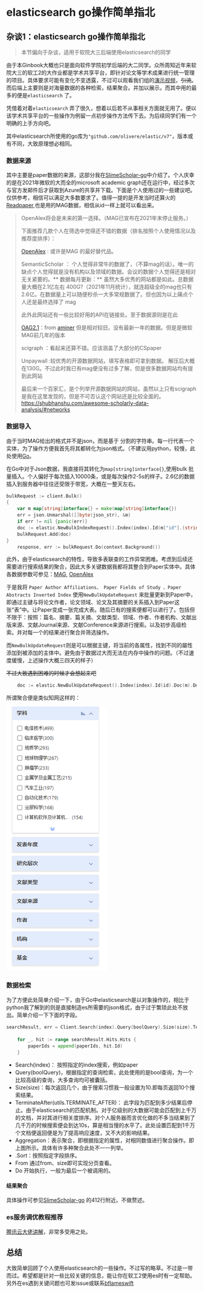 # elasticsearch go操作简单指北

## 杂谈1：elasticsearch go操作简单指北

> 本节偏向于杂谈，适用于软院大三后端使用elasticsearch的同学

由于本Ginbook大概也只是面向软件学院初学后端的大二同学。众所周知近年来软院大三的软工2的大作业都是学术共享平台，即针对论文等学术成果进行统一管理的项目。具体要求可能有变化不变透露，不过可以观看我们组的[演示视频](https://www.bilibili.com/video/BV1SF411B7fG)，~~引流~~。而后端上主要则是对海量数据的各种检索，结果聚合。并加以展示。而其中用的最多的便是`elasticsearch` 了。

凭借着对着`elasticsearch` 弄了很久，想着以后若不从事相关方面就无用了。便以该学术共享平台的一些操作为例留一点初步操作方法传下去。为后续同学们有一个明确的上手方向吧。

其中elasticsearch所使用的go库为`"github.com/olivere/elastic/v7"`，版本或有不同，大致原理想必相同。

### 数据来源

其中主要是paper数据的来源，这部分我在[SlimeScholar-go](https://github.com/BFlameSwift/SlimeScholar-Go#%E8%87%B4%E8%B0%A2)中介绍了。个人庆幸的是在2021年微软的大而全的microsoft academic graph还在运行中，经过多次与官方发邮件后才获取到Azure的共享并下载。下面是个人使用过的一些建议吧。仅供参考，相信可以满足大多数要求了。值得一提的是开发当时还算火的[Readpaper](https://readpaper.com),也是用的MAG数据，相信从id一样上就可以看出来。

> OpenAlex将会是未来的第一选择。（MAG已宣布在2021年末停止服务。）
>
> 下面推荐几款个人在筛选中觉得还不错的数据（排名按照个人使用情况以及推荐度排序）：
>
> [OpenAlex](http://openalex.org) : 或许是MAG 的最好替代品。
>
> SemanticScholar ： 个人觉得非常牛的数据了，（不算mag的话）。唯一的缺点个人觉得就是没有机构以及领域的数据。会议的数据个人觉得还是相对无关紧要的。\*\* 数据每月更新：\*\* 虽然大多优秀的网站都是如此。总数据量大概在2.1亿左右 400G?（2021年11月统计），就连超级全的mag也只有2.6亿。在数据量上可以随便秒杀一大多常规数据了。但也因为以上痛点个人还是最终选择了 mag
>
> 此外此网站还有一些比较好用的API在链接处。至于数据源则是在此
>
> [OAG2.1](https://www.aminer.cn/open-academic-graph)：from [aminer](https://www.aminer.cn/data/?nav=openData#Academic-Social-Network) 但是相对较旧，没有最新一年的数据。但是是微软MAG前几年的版本
>
> scigraph ：看起来还算不错。应该涵盖了大部分的CSpaper
>
> Unpaywall :较优秀的开源数据网站，填写表格即可拿到数据。 解压后大概在130G。不过此时我已有mag便没有过多了解，但是很多数据网站均有提到此网站
>
> 最后来一个百家汇，是个列举开源数据网站的网站，虽然以上只有scigraph是我在这里发现的，但是不可否认这个网站还是比较全面的。https://shubhanshu.com/awesome-scholarly-data-analysis/#networks

### 数据导入

由于当时MAG给出的格式并不是json，而是基于 分割的字符串。每一行代表一个实体，为了操作方便我首先将其都转化为json格式。（不建议用python，较慢，此处使用[Go](https://github.com/BFlameSwift/SlimeScholar-Go/blob/master/scripts/parse\_json.go)。

在Go中对于Json数据，我直接将其转化为`map[string]interface{}`,使用bulk 批量插入。个人偏好于每次插入10000条，或是每次操作2-5s的样子。2.6亿的数据插入到服务器中往往还受限于带宽，大概在一整天左右。

```go
bulkRequest := client.Bulk()
{
    var m map[string]interface{} = make(map[string]interface{})
	err = json.Unmarshal([]byte(json_str), &m)
	if err != nil {panic(err)}
	doc := elastic.NewBulkIndexRequest().Index(index).Id(m["id"].(string)).Doc(m)
    bulkRequest.Add(doc)
}
	response, err := bulkRequest.Do(context.Background())
```

此外，由于elasticsearch的特性，导致多表联查的工作异常困难。考虑到后续还需要进行搜索结果的聚合，因此大多关键数据我都将其整合到Paper实体中。具体各数据参数可参见：[MAG](https://docs.microsoft.com/en-us/academic-services/graph/reference-data-schema), [OpenAlex](https://docs.openalex.org/about-the-data)

于是我将 `Paper Author Affiliations、 Paper Fields of Study 、Paper Abstracts Inverted Index` 使用`NewBulkUpdateRequest` 来批量更新到Paper中，即通过主键与将论文作者，论文领域、论文及其摘要的关系插入到Paper这张“表”中。让Paper变成一张完成大表。随后已有的搜索便都可以进行了。包括但不限于：按照：篇名、摘要、篇关摘、文献类型、领域、作者、作者机构、文献出版来源、文献Journal来源、文献Conference来源进行搜索。以及初步高级检索。并对每一个的结果进行聚合并筛选操作。

而`NewBulkUpdateRequest`则是可以根据主键，将当前的各属性，找到不同的屬性添加到被添加的主体中。避免由于数据过大而无法在内存中操作的问题。（不过速度缓慢，上述操作大概三四天的样子）

~~不过大致遇到困难的时候才会想起来吧~~

```go
	doc := elastic.NewBulkUpdateRequest().Index(index).Id(id).Doc(m).DocAsUpsert(false)
```

所谓聚合便是类似知网这样的：

![image-20220428153741182](../gossip/img/pn1-elasticsearch-basic-guide/image-20220428153741182.png)

### 数据检索

为了方便此处简单介绍一下，由于Go中elasticsearch是以对象操作的，相比于python我了解到的则是直接制造es所需要的json格式，由于过于繁琐此处不放出。简单介绍一下下面的字段。

```go
searchResult, err = Client.Search(index).Query(boolQuery).Size(size).TerminateAfter(utils.TERMINATE_AFTER).Aggregation("conference", conference_agg).Aggregation("journal", journal_id_agg).Aggregation("doctype", doc_type_agg).Aggregation("fields", fields_agg).Aggregation("publisher", publisher_agg).Aggregation("min_year", min_year_agg).Aggregation("max_year", max_year_agg).Sort("citation_count", ascending).From((page - 1) * size).Do(context.Background())

	for _, hit := range searchResult.Hits.Hits {
		paperIds = append(paperIds, hit.Id)
	}
```

* Search(index)： 按照指定的index搜索，例如paper
* Query(boolQuery)，根据指定的查询检索，此处使用的是bool查询，为一个比较高级的查询，大多查询均可被囊括。
* Size(size)：每次返回几个，由于搜索习惯我一般设置为10.即每页返回10个搜索结果。
* TerminateAfter(utils.TERMINATE\_AFTER)： 此字段为匹配到多少结果后停止。由于elasticsearch的匹配机制。对于亿级别的大数据可能会匹配到上千万的文档，并对其进行相关度排序。对个人服务器而言优化做的不多当结果到了几千万的时候搜索便会到达10s，算是相当慢的水平了。此处设置匹配到1千万个文档便返回便是为了提高响应速度，又不大的影响结果。
* Aggregation：表示聚合，即根据指定的属性，对相同数值进行聚合操作。即上图所示。具体有许多种聚合此处不一一列举。
* .Sort：按照指定字段排序。
* From 通过from、size即可实现分页查看。
* Do 开始执行，一般为最后一个被调用的。

#### 结果聚合

具体操作可参见[SlimeScholar-go](https://github.com/BFlameSwift/SlimeScholar-Go/blob/master/service/my\_elasticsearch.go) 的412行附近。不做赘述。

### es服务调优教程推荐

[腾讯云大佬讲解](https://cloud.tencent.com/developer/article/1896412?from=article.detail.1357698)，非常多受用之处。

## 总结

大致简单回顾了个人使用elasticsearch的一些操作。不过写的略草。不过是一带而过。希望都是针对一些比较关键的信息，能让你在软工2使用es时有一定帮助。另外在es遇到关键问题也可发issue或联系[bflameswift](https://github.com/BFlameSwift)
